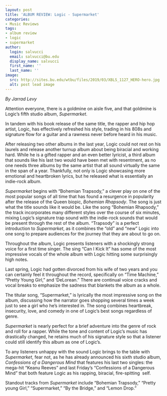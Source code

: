 ```yaml
---
layout: post
title: 'ALBUM REVIEW: Logic - Supermarket'
categories:
- Music Reviews
tags:
- album review
- logic
- supermarket
author:
  login: salvucci
  email: salvucci@bu.edu
  display_name: salvucci
  first_name: ''
  last_name: ''
image:
  src: http://sites.bu.edu/wtbu/files/2019/03/XBLS_1127_HERO-hero.jpg
  alt: post lead image
---
```


_By Jarrad Levy_

Attention everyone, there is a goldmine on aisle five, and that goldmine is Logic’s fifth studio album, _Supermarket_.

In tandem with his book release of the same title, the rapper and hip hop artist, Logic, has effectively refreshed his style, trading in his 808s and signature flow for a guitar and a rawness never before heard in his music.

After releasing two other albums in the last year, Logic could not rest on his laurels and release another turnup album about being biracial and working hard. While he is a gifted rapper and an even better lyricist, a third album that sounds like his last two would have been met with resentment, as no one needs three albums by the same artist that all sound virtually the same in the span of a year. Thankfully, not only is Logic showcasing more emotional and heartbroken lyrics, but he released what is essentially an indie-rock album.

_Supermarket_ begins with “Bohemian Trapsody,” a clever play on one of the most popular songs of all time that has found a resurgence in popularity after the release of the Queen biopic, _Bohemian Rhapsody_. The song is just what the title sounds like it would be. Like the song “Bohemian Rhapsody,” the track incorporates many different styles over the course of six minutes, mixing Logic’s signature trap sound with the indie-rock sounds that would be present through the rest of the album. “Trapsody” is a perfect introduction to _Supermarket_, as it combines the “old” and “new” Logic into one song to prepare audiences for the journey that they are about to go on.

Throughout the album, Logic presents listeners with a shockingly strong voice for a first time singer. The sing “Can I Kick It” has some of the most impressive vocals of the whole album with Logic hitting some surprisingly high notes.

Last spring, Logic had gotten divorced from his wife of two years and you can certainly feel it throughout the record, specifically on “Time Machine,” “Pretty Young Girl,” and ‘DeLorean.” There are continual voice cracks and vocal breaks to emphasize the sadness that blankets the album as a whole.

The titular song, “Supermarket,” is lyrically the most impressive song on the album, discussing how the narrator goes shopping several times a week just to see a girl who he’s interested in. The song combines heartbreak, insecurity, love, and comedy in one of Logic’s best songs regardless of genre.

_Supermarket_ is nearly perfect for a brief adventure into the genre of rock and roll for a rapper. While the tone and content of Logic’s music has drastically changed, he retains much of his signature style so that a listener could still identify this album as one of Logic’s.

To any listeners unhappy with the sound Logic brings to the table with _Supermarket_, fear not, as he has already announced his sixth studio album, _Confessions of a Dangerous Mind_ that features his last two singles: the mega-hit “Keanu Reeves” and last Friday’s “Confessions of a Dangerous Mind” that both feature Logic as his rapping, biracial, fire-spitting  self.

Standout tracks from _Supermarket_ include “Bohemian Trapsody,” “Pretty young Girl,” “Supermarket,” “By the Bridge,” and “Lemon Drop.”